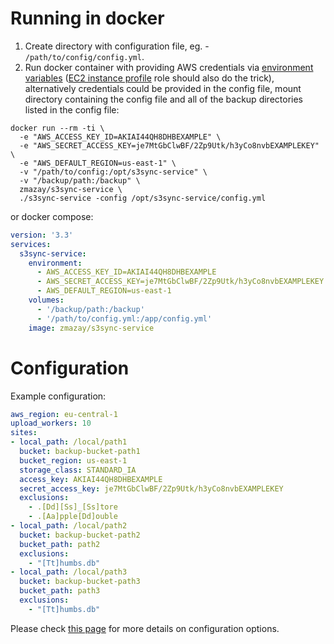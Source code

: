 <!--
s3sync-service - Realtime S3 synchronisation tool
Copyright (c) 2020  Yevgeniy Valeyev

This program is free software: you can redistribute it and/or modify
it under the terms of the GNU General Public License as published by
the Free Software Foundation, either version 3 of the License, or
(at your option) any later version.

This program is distributed in the hope that it will be useful,
but WITHOUT ANY WARRANTY; without even the implied warranty of
MERCHANTABILITY or FITNESS FOR A PARTICULAR PURPOSE.  See the
GNU General Public License for more details.

You should have received a copy of the GNU General Public License
along with this program.  If not, see <http://www.gnu.org/licenses/>.
 -->

# Running in docker

1. Create directory with configuration file, eg. - `/path/to/config/config.yml`.
1. Run docker container with providing AWS credentials via [environment variables](https://docs.aws.amazon.com/cli/latest/userguide/cli-configure-envvars.html) ([EC2 instance profile](https://docs.aws.amazon.com/IAM/latest/UserGuide/id_roles_use_switch-role-ec2_instance-profiles.html) role should also do the trick), alternatively credentials could be provided in the config file, mount directory containing the config file and all of the backup directories listed in the config file:

```shell
docker run --rm -ti \
  -e "AWS_ACCESS_KEY_ID=AKIAI44QH8DHBEXAMPLE" \
  -e "AWS_SECRET_ACCESS_KEY=je7MtGbClwBF/2Zp9Utk/h3yCo8nvbEXAMPLEKEY" \
  -e "AWS_DEFAULT_REGION=us-east-1" \
  -v "/path/to/config:/opt/s3sync-service" \
  -v "/backup/path:/backup" \
  zmazay/s3sync-service \
  ./s3sync-service -config /opt/s3sync-service/config.yml
```

or docker compose:
```yaml
version: '3.3'
services:
  s3sync-service:
    environment:
      - AWS_ACCESS_KEY_ID=AKIAI44QH8DHBEXAMPLE
      - AWS_SECRET_ACCESS_KEY=je7MtGbClwBF/2Zp9Utk/h3yCo8nvbEXAMPLEKEY
      - AWS_DEFAULT_REGION=us-east-1
    volumes:
      - '/backup/path:/backup'
      - '/path/to/config.yml:/app/config.yml'
    image: zmazay/s3sync-service
```

# Configuration

Example configuration:

```yaml
aws_region: eu-central-1
upload_workers: 10
sites:
- local_path: /local/path1
  bucket: backup-bucket-path1
  bucket_region: us-east-1
  storage_class: STANDARD_IA
  access_key: AKIAI44QH8DHBEXAMPLE
  secret_access_key: je7MtGbClwBF/2Zp9Utk/h3yCo8nvbEXAMPLEKEY
  exclusions:
    - .[Dd][Ss]_[Ss]tore
    - .[Aa]pple[Dd]ouble
- local_path: /local/path2
  bucket: backup-bucket-path2
  bucket_path: path2
  exclusions:
    - "[Tt]humbs.db"
- local_path: /local/path3
  bucket: backup-bucket-path3
  bucket_path: path3
  exclusions:
    - "[Tt]humbs.db"
```

Please check [this page](configuration.md) for more details on configuration options.
